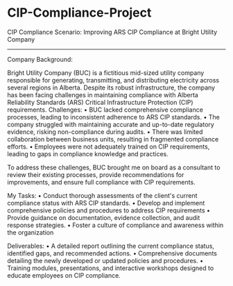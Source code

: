 # CIP-Compliance-Project
CIP Compliance Scenario: Improving ARS CIP Compliance at Bright Utility Company                                                                                                                     
************************************************************************
Company Background: 

Bright Utility Company (BUC) is a fictitious mid-sized utility company responsible for generating, transmitting, and distributing electricity across several regions in Alberta. Despite its robust infrastructure, the company has been facing challenges in maintaining compliance with Alberta Reliability Standards (ARS) Critical Infrastructure Protection (CIP) requirements.
Challenges:
•	BUC lacked comprehensive compliance processes, leading to inconsistent adherence to ARS CIP standards.
•	The company struggled with maintaining accurate and up-to-date regulatory evidence, risking non-compliance during audits.
•	There was limited collaboration between business units, resulting in fragmented compliance efforts.
•	Employees were not adequately trained on CIP requirements, leading to gaps in compliance knowledge and practices.

To address these challenges, BUC brought me on board as a consultant to review their existing processes, provide recommendations for improvements, and ensure full compliance with CIP requirements.

My Tasks:
•	Conduct thorough assessments of the client's current compliance status with ARS CIP standards.
•	Develop and implement comprehensive policies and procedures to address CIP requirements
•	Provide guidance on documentation, evidence collection, and audit response strategies.
•	Foster a culture of compliance and awareness within the organization

Deliverables:
•	A detailed report outlining the current compliance status, identified gaps, and recommended actions.
•	Comprehensive documents detailing the newly developed or updated policies and procedures.
•	Training modules, presentations, and interactive workshops designed to educate employees on CIP compliance.
